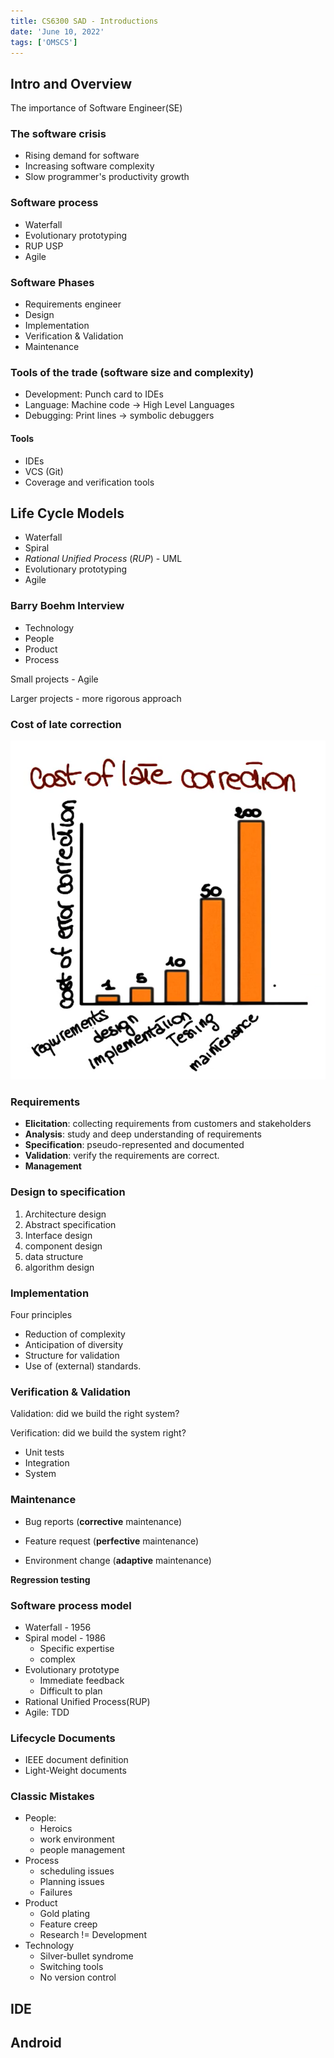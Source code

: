 ```yaml
---
title: CS6300 SAD - Introductions
date: 'June 10, 2022'
tags: ['OMSCS']
---
```


## Intro and Overview

The importance of Software Engineer(SE)

### The software crisis

* Rising demand for software
* Increasing software complexity
* Slow programmer's productivity growth

### Software process

* Waterfall
* Evolutionary prototyping
* RUP USP
* Agile

### Software Phases

* Requirements engineer
* Design
* Implementation
* Verification & Validation
* Maintenance

### Tools of the trade (software size and complexity)

* Development: Punch card to IDEs
* Language: Machine code -> High Level Languages
* Debugging: Print lines -> symbolic debuggers

#### Tools

* IDEs 
* VCS (Git)
* Coverage and verification tools

## Life Cycle Models

* Waterfall
* Spiral
* *Rational Unified Process* (*RUP*) - UML
* Evolutionary prototyping
* Agile

### Barry Boehm Interview

* Technology
* People
* Product
* Process

Small projects - Agile

Larger projects - more rigorous approach

### Cost of late correction

![Cost of late correction](./img/cost-of-late-correction.png)

### Requirements

* **Elicitation**: collecting requirements from customers and stakeholders
* **Analysis**: study and deep understanding of requirements
* **Specification**: pseudo-represented and documented
* **Validation**: verify the requirements are correct.
* **Management**

### Design to specification

1. Architecture design
2. Abstract specification
3. Interface design
4. component design
5. data structure
6. algorithm design

### Implementation

Four principles

* Reduction of complexity
* Anticipation of diversity
* Structure for validation
* Use of (external) standards.

### Verification & Validation

Validation: did we build the right system?

Verification: did we build the system right?

* Unit tests
* Integration
* System

### Maintenance

* Bug reports (**corrective** maintenance)

* Feature request (**perfective** maintenance)

* Environment change (**adaptive** maintenance)

**Regression testing**

### Software process model

* Waterfall - 1956
* Spiral model - 1986
  * Specific expertise
  * complex
* Evolutionary prototype
  * Immediate feedback
  * Difficult to plan
* Rational Unified Process(RUP)
* Agile: TDD

### Lifecycle Documents

* IEEE document definition
* Light-Weight documents

### Classic Mistakes

* People: 
  * Heroics
  * work environment
  * people management
* Process
  * scheduling issues
  * Planning issues
  * Failures
* Product
  * Gold plating
  * Feature creep
  * Research != Development
* Technology
  * Silver-bullet syndrome
  * Switching tools
  * No version control

## IDE

## Android

